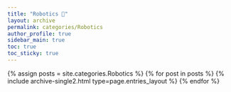 ```yaml
---
title: "Robotics 🤖"
layout: archive
permalink: categories/Robotics
author_profile: true
sidebar_main: true
toc: true
toc_sticky: true
---
```


{% assign posts = site.categories.Robotics %}
{% for post in posts %} {% include archive-single2.html type=page.entries_layout %} {% endfor %}

